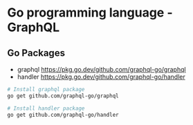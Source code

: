 # Go programming language - GraphQL

## Go Packages
- graphql https://pkg.go.dev/github.com/graphql-go/graphql
- handler https://pkg.go.dev/github.com/graphql-go/handler

``` bash
# Install graphql package
go get github.com/graphql-go/graphql

# Install handler package
go get github.com/graphql-go/handler
```